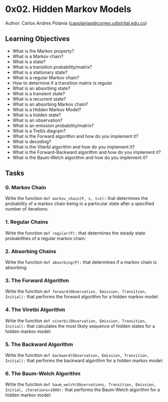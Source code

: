 # 0x02. Hidden Markov Models

Author: Carlos Andres Polania (capolaniaq@correo.udistrital.edu.co)

## Learning Objectives

-   What is the Markov property?
-   What is a Markov chain?
-   What is a state?
-   What is a transition probability/matrix?
-   What is a stationary state?
-   What is a regular Markov chain?
-   How to determine if a transition matrix is regular
-   What is an absorbing state?
-   What is a transient state?
-   What is a recurrent state?
-   What is an absorbing Markov chain?
-   What is a Hidden Markov Model?
-   What is a hidden state?
-   What is an observation?
-   What is an emission probability/matrix?
-   What is a Trellis diagram?
-   What is the Forward algorithm and how do you implement it?
-   What is decoding?
-   What is the Viterbi algorithm and how do you implement it?
-   What is the Forward-Backward algorithm and how do you implement it?
-   What is the Baum-Welch algorithm and how do you implement it?

## Tasks

### 0. Markov Chain

Write the function `def markov_chain(P, s, t=1):` that determines the probability of a markov chain being in a particular state after a specified number of iterations:

### 1. Regular Chains

Write the function `def regular(P):` that determines the steady state probabilities of a regular markov chain:

### 2. Absorbing Chains

Write the function `def absorbing(P):` that determines if a markov chain is absorbing:

### 3. The Forward Algorithm
Write the function `def forward(Observation, Emission, Transition, Initial):` that performs the forward algorithm for a hidden markov model:
### 4. The Viretbi Algorithm
Write the function `def viterbi(Observation, Emission, Transition, Initial):` that calculates the most likely sequence of hidden states for a hidden markov model:
### 5. The Backward Algorithm
Write the function `def backward(Observation, Emission, Transition, Initial):` that performs the backward algorithm for a hidden markov model:

### 6. The Baum-Welch Algorithm

Write the function `def baum_welch(Observations, Transition, Emission, Initial, iterations=1000):` that performs the Baum-Welch algorithm for a hidden markov model:
